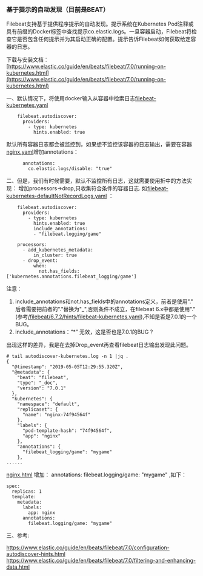 ### 基于提示的自动发现（目前是BEAT）

Filebeat支持基于提供程序提示的自动发现。提示系统在Kubernetes Pod注释或具有前缀的Docker标签中查找提示co.elastic.logs。一旦容器启动，Filebeat将检查它是否包含任何提示并为其启动正确的配置。提示告诉Filebeat如何获取给定容器的日志。

下载与安装文档：[https://www.elastic.co/guide/en/beats/filebeat/7.0/running-on-kubernetes.html](https://www.elastic.co/guide/en/beats/filebeat/7.0/running-on-kubernetes.html)

一、默认情况下，将使用docker输入从容器中检索日志[filebeat-kubernetes.yaml](filebeat-kubernetes.yaml)
```
    filebeat.autodiscover:
      providers:
        - type: kubernetes
          hints.enabled: true
```
默认所有容器日志都会被监控到，如果想不监控该容器的日志输出，需要在容器[nginx.yaml](nginx.yaml)增加annotations：
```
      annotations:
        co.elastic.logs/disable: "true"
```

二、但是，我们有时候需要，默认不监控所有日志，这就需要使用折中的方法实现：
增加processors->drop,只收集符合条件的容器日志.
如[filebeat-kubernetes-defaultNotRecordLogs.yaml](filebeat-kubernetes-defaultNotRecordLogs.yaml) ：
```
    filebeat.autodiscover:
      providers:
        - type: kubernetes
          hints.enabled: true
          include_annotations:
          - "filebeat.logging/game"

    processors:
      - add_kubernetes_metadata:
          in_cluster: true
      - drop_event:
          when:
            not.has_fields: ['kubernetes.annotations.filebeat_logging/game']
```
注意：

1. include_annotations和not.has_fields中的annotations定义，前者是使用"." 后者需要把前者的"."替换为"_",否则条件不成立，在filebeat 6.x中都是使用"."(参考[/filebeat/6.7.2/hints/filebeat-kubernetes.yaml](/filebeat/6.7.2/hints/filebeat-kubernetes.yaml)),不知是否是7.0.1的一个BUG。
2. include_annotations：“*” 无效，这是否也是7.0.1的BUG？

出现这样的差异，我是在去掉Drop_event再查看filebeat日志输出发现此问题。
```
# tail autodiscover-kubernetes.log -n 1 |jq .
{
  "@timestamp": "2019-05-05T12:29:55.320Z",
  "@metadata": {
    "beat": "filebeat",
    "type": "_doc",
    "version": "7.0.1"
  },
  "kubernetes": {
    "namespace": "default",
    "replicaset": {
      "name": "nginx-74f94564f"
    },
    "labels": {
      "pod-template-hash": "74f94564f",
      "app": "nginx"
    },
    "annotations": {
      "filebeat_logging/game": "mygame"
    },
......
```
[nginx.html](nginx.yaml) 增加：
annotations: 
  filebeat.logging/game: "mygame" ,如下：
```
spec:
  replicas: 1
  template:
    metadata:
      labels:
        app: nginx
      annotations:
        filebeat.logging/game: "mygame"
```        

三、参考:

<https://www.elastic.co/guide/en/beats/filebeat/7.0/configuration-autodiscover-hints.html>
<https://www.elastic.co/guide/en/beats/filebeat/7.0/filtering-and-enhancing-data.html>

